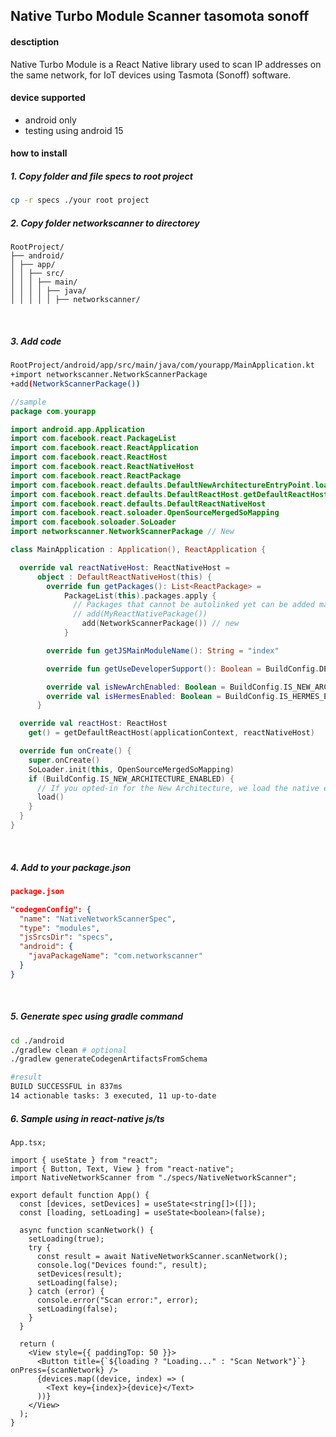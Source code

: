 ## Native Turbo Module Scanner tasomota sonoff

#### desctiption

Native Turbo Module is a React Native library used to scan IP addresses on the same network, for IoT devices using Tasmota (Sonoff) software.

#### device supported

- android only
- testing using android 15

#### how to install

##### 1. Copy folder and file specs to root project

```bash
cp -r specs ./your root project
```

##### 2. Copy folder networkscanner to directorey

```
RootProject/
├── android/
│ ├── app/
│ │ ├── src/
│ │ │ ├── main/
│ │ │ │ ├── java/
│ │ │ │ │ ├── networkscanner/
```

</br>

##### 3. Add code

```sh
RootProject/android/app/src/main/java/com/yourapp/MainApplication.kt
+import networkscanner.NetworkScannerPackage
+add(NetworkScannerPackage())
```

```kotlin
//sample
package com.yourapp

import android.app.Application
import com.facebook.react.PackageList
import com.facebook.react.ReactApplication
import com.facebook.react.ReactHost
import com.facebook.react.ReactNativeHost
import com.facebook.react.ReactPackage
import com.facebook.react.defaults.DefaultNewArchitectureEntryPoint.load
import com.facebook.react.defaults.DefaultReactHost.getDefaultReactHost
import com.facebook.react.defaults.DefaultReactNativeHost
import com.facebook.react.soloader.OpenSourceMergedSoMapping
import com.facebook.soloader.SoLoader
import networkscanner.NetworkScannerPackage // New

class MainApplication : Application(), ReactApplication {

  override val reactNativeHost: ReactNativeHost =
      object : DefaultReactNativeHost(this) {
        override fun getPackages(): List<ReactPackage> =
            PackageList(this).packages.apply {
              // Packages that cannot be autolinked yet can be added manually here, for example:
              // add(MyReactNativePackage())
                add(NetworkScannerPackage()) // new
            }

        override fun getJSMainModuleName(): String = "index"

        override fun getUseDeveloperSupport(): Boolean = BuildConfig.DEBUG

        override val isNewArchEnabled: Boolean = BuildConfig.IS_NEW_ARCHITECTURE_ENABLED
        override val isHermesEnabled: Boolean = BuildConfig.IS_HERMES_ENABLED
      }

  override val reactHost: ReactHost
    get() = getDefaultReactHost(applicationContext, reactNativeHost)

  override fun onCreate() {
    super.onCreate()
    SoLoader.init(this, OpenSourceMergedSoMapping)
    if (BuildConfig.IS_NEW_ARCHITECTURE_ENABLED) {
      // If you opted-in for the New Architecture, we load the native entry point for this app.
      load()
    }
  }
}
```

</br>

##### 4. Add to your package.json

```json
package.json

"codegenConfig": {
  "name": "NativeNetworkScannerSpec",
  "type": "modules",
  "jsSrcsDir": "specs",
  "android": {
    "javaPackageName": "com.networkscanner"
  }
}
```

</br>

##### 5. Generate spec using gradle command

```sh
cd ./android
./gradlew clean # optional
./gradlew generateCodegenArtifactsFromSchema

#result
BUILD SUCCESSFUL in 837ms
14 actionable tasks: 3 executed, 11 up-to-date
```

##### 6. Sample using in react-native js/ts

```tsx
App.tsx;

import { useState } from "react";
import { Button, Text, View } from "react-native";
import NativeNetworkScanner from "./specs/NativeNetworkScanner";

export default function App() {
  const [devices, setDevices] = useState<string[]>([]);
  const [loading, setLoading] = useState<boolean>(false);

  async function scanNetwork() {
    setLoading(true);
    try {
      const result = await NativeNetworkScanner.scanNetwork();
      console.log("Devices found:", result);
      setDevices(result);
      setLoading(false);
    } catch (error) {
      console.error("Scan error:", error);
      setLoading(false);
    }
  }

  return (
    <View style={{ paddingTop: 50 }}>
      <Button title={`${loading ? "Loading..." : "Scan Network"}`} onPress={scanNetwork} />
      {devices.map((device, index) => (
        <Text key={index}>{device}</Text>
      ))}
    </View>
  );
}
```
